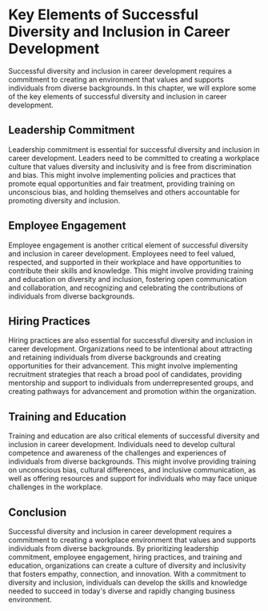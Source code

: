Key Elements of Successful Diversity and Inclusion in Career Development
===========================================================================================================================================

Successful diversity and inclusion in career development requires a commitment to creating an environment that values and supports individuals from diverse backgrounds. In this chapter, we will explore some of the key elements of successful diversity and inclusion in career development.

Leadership Commitment
---------------------

Leadership commitment is essential for successful diversity and inclusion in career development. Leaders need to be committed to creating a workplace culture that values diversity and inclusivity and is free from discrimination and bias. This might involve implementing policies and practices that promote equal opportunities and fair treatment, providing training on unconscious bias, and holding themselves and others accountable for promoting diversity and inclusion.

Employee Engagement
-------------------

Employee engagement is another critical element of successful diversity and inclusion in career development. Employees need to feel valued, respected, and supported in their workplace and have opportunities to contribute their skills and knowledge. This might involve providing training and education on diversity and inclusion, fostering open communication and collaboration, and recognizing and celebrating the contributions of individuals from diverse backgrounds.

Hiring Practices
----------------

Hiring practices are also essential for successful diversity and inclusion in career development. Organizations need to be intentional about attracting and retaining individuals from diverse backgrounds and creating opportunities for their advancement. This might involve implementing recruitment strategies that reach a broad pool of candidates, providing mentorship and support to individuals from underrepresented groups, and creating pathways for advancement and promotion within the organization.

Training and Education
----------------------

Training and education are also critical elements of successful diversity and inclusion in career development. Individuals need to develop cultural competence and awareness of the challenges and experiences of individuals from diverse backgrounds. This might involve providing training on unconscious bias, cultural differences, and inclusive communication, as well as offering resources and support for individuals who may face unique challenges in the workplace.

Conclusion
----------

Successful diversity and inclusion in career development requires a commitment to creating a workplace environment that values and supports individuals from diverse backgrounds. By prioritizing leadership commitment, employee engagement, hiring practices, and training and education, organizations can create a culture of diversity and inclusivity that fosters empathy, connection, and innovation. With a commitment to diversity and inclusion, individuals can develop the skills and knowledge needed to succeed in today's diverse and rapidly changing business environment.
